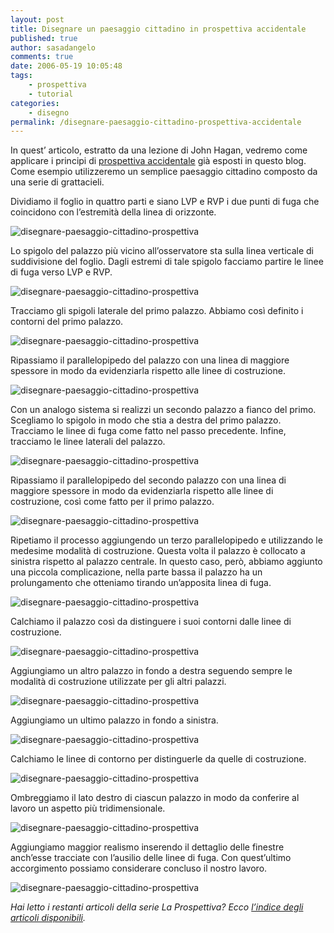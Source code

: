 ```yaml
---
layout: post
title: Disegnare un paesaggio cittadino in prospettiva accidentale
published: true
author: sasadangelo
comments: true
date: 2006-05-19 10:05:48
tags:
    - prospettiva
    - tutorial
categories:
    - disegno
permalink: /disegnare-paesaggio-cittadino-prospettiva-accidentale
---
```



In quest&#8217; articolo, estratto da una lezione di John Hagan, vedremo come applicare i principi di [prospettiva accidentale][1] già esposti in questo blog. Come esempio utilizzeremo un semplice paesaggio cittadino composto da una serie di grattacieli.



Dividiamo il foglio in quattro parti e siano LVP e RVP i due punti di fuga che coincidono con l&#8217;estremità della linea di orizzonte.

![disegnare-paesaggio-cittadino-prospettiva][2]

Lo spigolo del palazzo più vicino all&#8217;osservatore sta sulla linea verticale di suddivisione del foglio. Dagli estremi di tale spigolo facciamo partire le linee di fuga verso LVP e RVP.

![disegnare-paesaggio-cittadino-prospettiva][3]

Tracciamo gli spigoli laterale del primo palazzo. Abbiamo così definito i contorni del primo palazzo.

![disegnare-paesaggio-cittadino-prospettiva][4]

Ripassiamo il parallelopipedo del palazzo con una linea di maggiore spessore in modo da evidenziarla rispetto alle linee di costruzione.

![disegnare-paesaggio-cittadino-prospettiva][5]

Con un analogo sistema si realizzi un secondo palazzo a fianco del primo. Scegliamo lo spigolo in modo che stia a destra del primo palazzo. Tracciamo le linee di fuga come fatto nel passo precedente. Infine, tracciamo le linee laterali del palazzo.

![disegnare-paesaggio-cittadino-prospettiva][6]

Ripassiamo il parallelopipedo del secondo palazzo con una linea di maggiore spessore in modo da evidenziarla rispetto alle linee di costruzione, così come fatto per il primo palazzo.

![disegnare-paesaggio-cittadino-prospettiva][7]

Ripetiamo il processo aggiungendo un terzo parallelopipedo e utilizzando le medesime modalità di costruzione. Questa volta il palazzo è collocato a sinistra rispetto al palazzo centrale. In questo caso, però, abbiamo aggiunto una piccola complicazione, nella parte bassa il palazzo ha un prolungamento che otteniamo tirando un&#8217;apposita linea di fuga.

![disegnare-paesaggio-cittadino-prospettiva][8]

Calchiamo il palazzo così da distinguere i suoi contorni dalle linee di costruzione.

![disegnare-paesaggio-cittadino-prospettiva][9]

Aggiungiamo un altro palazzo in fondo a destra seguendo sempre le modalità di costruzione utilizzate per gli altri palazzi.

![disegnare-paesaggio-cittadino-prospettiva][10]

Aggiungiamo un ultimo palazzo in fondo a sinistra.

![disegnare-paesaggio-cittadino-prospettiva][11]

Calchiamo le linee di contorno per distinguerle da quelle di costruzione.

![disegnare-paesaggio-cittadino-prospettiva][12]

Ombreggiamo il lato destro di ciascun palazzo in modo da conferire al lavoro un aspetto più tridimensionale.

![disegnare-paesaggio-cittadino-prospettiva][13]

Aggiungiamo maggior realismo inserendo il dettaglio delle finestre anch&#8217;esse tracciate con l&#8217;ausilio delle linee di fuga. Con quest&#8217;ultimo accorgimento possiamo considerare concluso il nostro lavoro.

![disegnare-paesaggio-cittadino-prospettiva][14]

_Hai letto i restanti articoli della serie La Prospettiva? Ecco [l’indice degli articoli disponibili][15]._

 [1]: https://www.disegnoepittura.it/prospettiva-accidentale/
 [2]: /wp-content/uploads/disegnare-paesaggio-cittadino-prospettiva-1.gif "disegnare-paesaggio-cittadino-prospettiva"
 [3]: /wp-content/uploads/disegnare-paesaggio-cittadino-prospettiva-2.gif "disegnare-paesaggio-cittadino-prospettiva"
 [4]: /wp-content/uploads/disegnare-paesaggio-cittadino-prospettiva-3.gif "disegnare-paesaggio-cittadino-prospettiva"
 [5]: /wp-content/uploads/disegnare-paesaggio-cittadino-prospettiva-4.gif "disegnare-paesaggio-cittadino-prospettiva"
 [6]: /wp-content/uploads/disegnare-paesaggio-cittadino-prospettiva-5.gif "disegnare-paesaggio-cittadino-prospettiva"
 [7]: /wp-content/uploads/disegnare-paesaggio-cittadino-prospettiva-6.gif "disegnare-paesaggio-cittadino-prospettiva"
 [8]: /wp-content/uploads/disegnare-paesaggio-cittadino-prospettiva-7.gif "disegnare-paesaggio-cittadino-prospettiva"
 [9]: /wp-content/uploads/disegnare-paesaggio-cittadino-prospettiva-8.gif "disegnare-paesaggio-cittadino-prospettiva"
 [10]: /wp-content/uploads/disegnare-paesaggio-cittadino-prospettiva-9.gif "disegnare-paesaggio-cittadino-prospettiva"
 [11]: /wp-content/uploads/disegnare-paesaggio-cittadino-prospettiva-10.gif "disegnare-paesaggio-cittadino-prospettiva"
 [12]: /wp-content/uploads/disegnare-paesaggio-cittadino-prospettiva-11.gif "disegnare-paesaggio-cittadino-prospettiva"
 [13]: /wp-content/uploads/disegnare-paesaggio-cittadino-prospettiva-12.gif "disegnare-paesaggio-cittadino-prospettiva"
 [14]: /wp-content/uploads/disegnare-paesaggio-cittadino-prospettiva-13.gif "disegnare-paesaggio-cittadino-prospettiva"
 [15]: https://www.disegnoepittura.it/prospettiva/ "La Prospettiva"